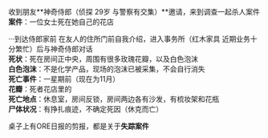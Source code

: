 收到朋友**神奇侍郎（侦探 29岁 与警察有交集）**邀请，来到调查一起杀人案件  
**案件**：一位女士死在她自己的花店  

···到达侍郎家前
在友人的住所门前自我介绍，进入事务所（红木家具 近期业务十分繁忙）后与神奇侍郎对话  
**死状**：死在房间正中央，周围有很多玫瑰花瓣，以及白色泡沫  
**白色泡沫**：不是化学产品，现场的泡沫已被采集，不会自行消失  
**死亡事件**：一星期前（现在为11月）  
**花瓣**：死者花店里的  
**死亡地点**：休息室，房间反锁，房间两边各有沙发，有梳妆架和花瓶  
**尸体状况**：有挣扎痕迹，不确定死因（休克而亡）    

桌子上有ORE日报的剪报，都是关于**失踪案件**   
